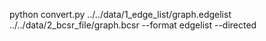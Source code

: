 python convert.py ../../data/1_edge_list/graph.edgelist ../../data/2_bcsr_file/graph.bcsr --format edgelist --directed 